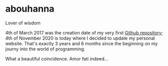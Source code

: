 # abouhanna
Lover of wisdom

4th of March 2017 was the creation date of my very first [Github repository](https://github.com/kevinabouhanna/hello-world);
4th of November 2020 is today where I decided to update my personal website.
That's exactly 3 years and 6 months since the beginning on my journy into the world of programming.

What a beautiful coincidence.
Amor fati indeed...

